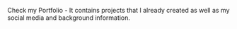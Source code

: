 Check my Portfolio - It contains projects that I already created as well as my social media and background information.
